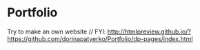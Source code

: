 # Portfolio
 Try to make an own website
// FYI: http://htmlpreview.github.io/?https://github.com/dorinapatyerko/Portfolio/dp-pages/index.html

